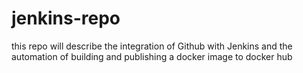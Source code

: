 # jenkins-repo
this repo will describe the integration of Github with Jenkins and the automation of building and publishing a docker image to docker hub
